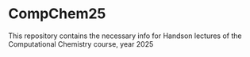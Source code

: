 # CompChem25
This repository contains the necessary info for Handson lectures of the 
Computational Chemistry course, year 2025
